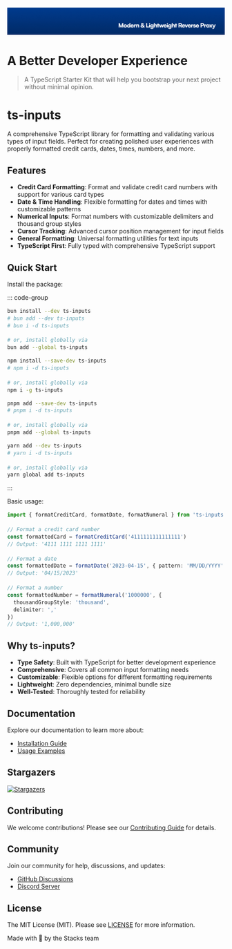 <p align="center"><img src="https://github.com/stacksjs/rpx/blob/main/.github/art/cover.jpg?raw=true" alt="Social Card of this repo"></p>

# A Better Developer Experience

> A TypeScript Starter Kit that will help you bootstrap your next project without minimal opinion.

# ts-inputs

A comprehensive TypeScript library for formatting and validating various types of input fields. Perfect for creating polished user experiences with properly formatted credit cards, dates, times, numbers, and more.

## Features

- **Credit Card Formatting**: Format and validate credit card numbers with support for various card types
- **Date & Time Handling**: Flexible formatting for dates and times with customizable patterns
- **Numerical Inputs**: Format numbers with customizable delimiters and thousand group styles
- **Cursor Tracking**: Advanced cursor position management for input fields
- **General Formatting**: Universal formatting utilities for text inputs
- **TypeScript First**: Fully typed with comprehensive TypeScript support

## Quick Start

Install the package:

::: code-group

```sh [bun]
bun install --dev ts-inputs
# bun add --dev ts-inputs
# bun i -d ts-inputs

# or, install globally via
bun add --global ts-inputs
```

```sh [npm]
npm install --save-dev ts-inputs
# npm i -d ts-inputs

# or, install globally via
npm i -g ts-inputs
```

```sh [pnpm]
pnpm add --save-dev ts-inputs
# pnpm i -d ts-inputs

# or, install globally via
pnpm add --global ts-inputs
```

```sh [yarn]
yarn add --dev ts-inputs
# yarn i -d ts-inputs

# or, install globally via
yarn global add ts-inputs
```

:::

Basic usage:

```typescript
import { formatCreditCard, formatDate, formatNumeral } from 'ts-inputs'

// Format a credit card number
const formattedCard = formatCreditCard('4111111111111111')
// Output: '4111 1111 1111 1111'

// Format a date
const formattedDate = formatDate('2023-04-15', { pattern: 'MM/DD/YYYY' })
// Output: '04/15/2023'

// Format a number
const formattedNumber = formatNumeral('1000000', {
  thousandGroupStyle: 'thousand',
  delimiter: ','
})
// Output: '1,000,000'
```

## Why ts-inputs?

- **Type Safety**: Built with TypeScript for better development experience
- **Comprehensive**: Covers all common input formatting needs
- **Customizable**: Flexible options for different formatting requirements
- **Lightweight**: Zero dependencies, minimal bundle size
- **Well-Tested**: Thoroughly tested for reliability

## Documentation

Explore our documentation to learn more about:

- [Installation Guide](/install)
- [Usage Examples](/usage)

## Stargazers

[![Stargazers](https://starchart.cc/stacksjs/ts-inputs.svg?variant=adaptive)](https://starchart.cc/stacksjs/ts-inputs)

## Contributing

We welcome contributions! Please see our [Contributing Guide](https://github.com/stacksjs/contributing) for details.

## Community

Join our community for help, discussions, and updates:

- [GitHub Discussions](https://github.com/stacksjs/ts-inputs/discussions)
- [Discord Server](https://discord.gg/stacksjs)

## License

The MIT License (MIT). Please see [LICENSE](https://github.com/stacksjs/ts-inputs/tree/main/LICENSE.md) for more information.

Made with 💙 by the Stacks team

<!-- Badges -->

<!-- [codecov-src]: https://img.shields.io/codecov/c/gh/stacksjs/rpx/main?style=flat-square
[codecov-href]: https://codecov.io/gh/stacksjs/rpx -->
